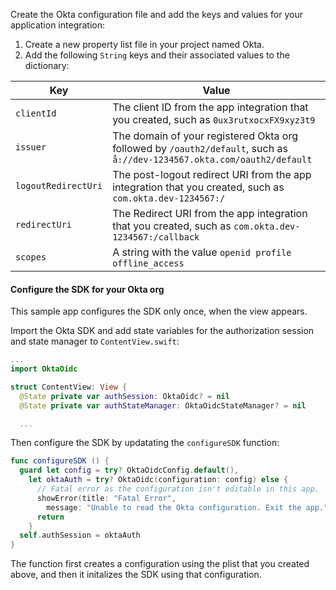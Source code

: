 Create the Okta configuration file and add the keys and values for your application integration:

1. Create a new property list file in your project named Okta.
1. Add the following `String` keys and their associated values to the dictionary:

| Key | Value |
| --- | ----- |
| `clientId` | The client ID from the app integration that you created, such as `0ux3rutxocxFX9xyz3t9` |
| `issuer` | The domain of your registered Okta org followed by `/oauth2/default`, such as `å://dev-1234567.okta.com/oauth2/default` |
| `logoutRedirectUri` | The post-logout redirect URI from the app integration that you created, such as `com.okta.dev-1234567:/` |
| `redirectUri` | The Redirect URI from the app integration that you created, such as `com.okta.dev-1234567:/callback` |
| `scopes` | A string with the value `openid profile offline_access` |{:.table .table-word-break}

#### Configure the SDK for your Okta org

This sample app configures the SDK only once, when the view appears.

Import the Okta SDK and add state variables for the authorization session and state manager to `ContentView.swift`:

```swift
...
import OktaOidc

struct ContentView: View {
  @State private var authSession: OktaOidc? = nil
  @State private var authStateManager: OktaOidcStateManager? = nil

  ...
```

Then configure the SDK by updatating the `configureSDK` function:

```swift
func configureSDK () {
  guard let config = try? OktaOidcConfig.default(),
    let oktaAuth = try? OktaOidc(configuration: config) else {
      // Fatal error as the configuration isn't editable in this app.
      showError(title: "Fatal Error",
        message: "Unable to read the Okta configuration. Exit the app.")
      return
    }
  self.authSession = oktaAuth
}
```

The function first creates a configuration using the plist that you created above, and then it initalizes the SDK using that configuration.
